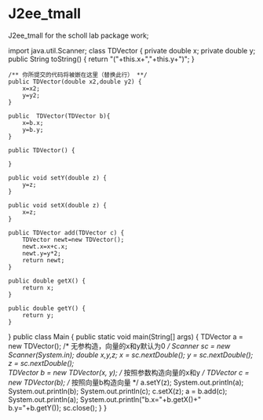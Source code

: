 # J2ee_tmall
J2ee_tmall for the scholl lab
package work;

import java.util.Scanner;
class TDVector {
	private double x;
	private double y;
	public String toString() {
		return "("+this.x+","+this.y+")";
	}
	
	/** 你所提交的代码将被嵌在这里（替换此行） **/
	public TDVector(double x2,double y2) {
		x=x2;
		y=y2;
	}
	
	public  TDVector(TDVector b){
		x=b.x;
		y=b.y;
	}
	
	public TDVector() {
		
	}
	
	public void setY(double z) {
		y=z;
	}
	
	public void setX(double z) {
		x=z;
	}
	
	public TDVector add(TDVector c) {
		TDVector newt=new TDVector();
		newt.x=x+c.x;
		newt.y=y*2;
		return newt;
	}
	
	public double getX() {
		return x;
	}
	
	public double getY() {
		return y;
	}
}
public class Main {
	public static void main(String[] args) {
		TDVector a = new TDVector();  /* 无参构造，向量的x和y默认为0 */
		Scanner sc = new Scanner(System.in);
		double x,y,z;
		x = sc.nextDouble();
		y = sc.nextDouble();
		z = sc.nextDouble();		
		TDVector b = new TDVector(x, y);  /* 按照参数构造向量的x和y */
		TDVector c = new TDVector(b);  /* 按照向量b构造向量 */
		a.setY(z);
		System.out.println(a);
		System.out.println(b);
		System.out.println(c);
		c.setX(z);
		a = b.add(c);
		System.out.println(a);
		System.out.println("b.x="+b.getX()+" b.y="+b.getY());
		sc.close();
	}
}










